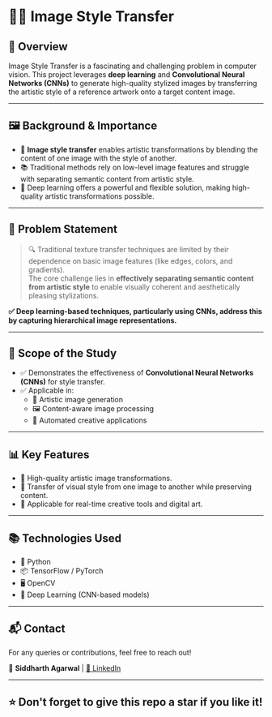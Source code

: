 # 🎨✨ Image Style Transfer

## 📌 Overview
Image Style Transfer is a fascinating and challenging problem in computer vision. This project leverages **deep learning** and **Convolutional Neural Networks (CNNs)** to generate high-quality stylized images by transferring the artistic style of a reference artwork onto a target content image.

---

## 🖼️ Background & Importance

- 🎨 **Image style transfer** enables artistic transformations by blending the content of one image with the style of another.
- 📚 Traditional methods rely on low-level image features and struggle with separating semantic content from artistic style.
- 🤖 Deep learning offers a powerful and flexible solution, making high-quality artistic transformations possible.

---

## 📝 Problem Statement

> 🔍 Traditional texture transfer techniques are limited by their dependence on basic image features (like edges, colors, and gradients).  
The core challenge lies in **effectively separating semantic content from artistic style** to enable visually coherent and aesthetically pleasing stylizations.

**✅ Deep learning-based techniques, particularly using CNNs, address this by capturing hierarchical image representations.**

---

## 🎯 Scope of the Study

- ✅ Demonstrates the effectiveness of **Convolutional Neural Networks (CNNs)** for style transfer.
- ✅ Applicable in:
  - 🎨 Artistic image generation
  - 🖼️ Content-aware image processing
  - 🤖 Automated creative applications

---

## 📊 Key Features

- 📌 High-quality artistic image transformations.
- 📌 Transfer of visual style from one image to another while preserving content.
- 📌 Applicable for real-time creative tools and digital art.

---

## 📚 Technologies Used

- 🐍 Python
- 📦 TensorFlow / PyTorch
- 🖥️ OpenCV
- 🧠 Deep Learning (CNN-based models)

---


## 📬 Contact  

For any queries or contributions, feel free to reach out!

📧 **Siddharth Agarwal** | [📱 LinkedIn](https://www.linkedin.com) 

---

## ⭐️ Don't forget to give this repo a star if you like it!
